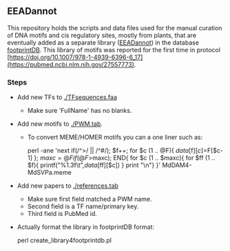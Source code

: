 ## EEADannot

This repository holds the scripts and data files used for the manual curation of DNA motifs and cis regulatory sites, 
mostly from plants, that are eventually added as a separate library 
([EEADannot](https://floresta.eead.csic.es/footprintdb/index.php?database=28&type=motif&page=1)) 
in the database 
[footprintDB](https://floresta.eead.csic.es/footprintdb/index.php).
This library of motifs was reported for the first time in protocol 
[https://doi.org/10.1007/978-1-4939-6396-6_17](https://pubmed.ncbi.nlm.nih.gov/27557773).

### Steps

* Add new TFs to [./TFsequences.faa](TFsequences.faa)
  - Make sure 'FullName' has no blanks.
* Add new motifs to [./PWM.tab](PWM.tab). 
  - To convert MEME/HOMER motifs you can a one liner such as:
  
      perl -ane 'next if(/^>/ || /^#/); $f++; for $c (1 .. @F){ $data[$f][$c]=$F[$c-1] }; $maxc=@F if(@F>$maxc); END{ for $c (1 .. $maxc){ for $ff (1 .. $f){ printf("%1.3f\t",$data[$ff][$c]) } print "\n"} }' MdDAM4-MdSVPa.meme

* Add new papers to [./references.tab](references.tab)
  - Make sure first field matched a PWM name.
  - Second field is a TF name/primary key.
  - Third field is PubMed id.

* Actually format the library in footprintDB format:

    perl create_library4footprintdb.pl

